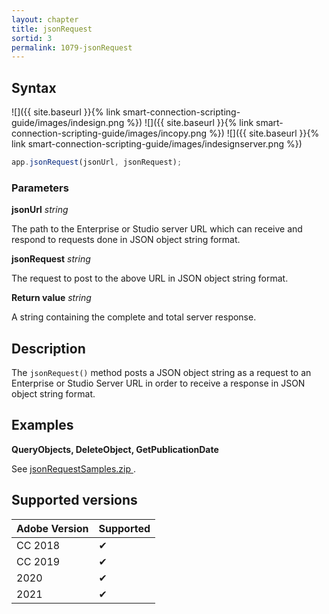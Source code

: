 ```yaml
---
layout: chapter
title: jsonRequest
sortid: 3
permalink: 1079-jsonRequest
---
```

## Syntax

![]({{ site.baseurl }}{% link smart-connection-scripting-guide/images/indesign.png %}) ![]({{ site.baseurl }}{% link smart-connection-scripting-guide/images/incopy.png %}) ![]({{ site.baseurl }}{% link smart-connection-scripting-guide/images/indesignserver.png %})
```javascript
app.jsonRequest(jsonUrl, jsonRequest);
```

### Parameters

**jsonUrl** *string*

The path to the Enterprise or Studio server URL which can receive and respond to requests done in JSON object string format.

**jsonRequest** *string*

The request to post to the above URL in JSON object string format.

**Return value** *string*

A string containing the complete and total server response.

## Description

The `jsonRequest()` method posts a JSON object string as a request to an Enterprise or Studio Server URL in order to receive a response in JSON object string format.

## Examples

**QueryObjects, DeleteObject, GetPublicationDate**

See <a href="https://request-download.woodwing.com/v1/?path=enterprise/StudioForInDesignAndInCopy/SampleScripts/jsonRequest-samples.zip"> jsonRequestSamples.zip </a>.

## Supported versions

| Adobe Version | Supported |
|---------------|-----------|
| CC 2018       | ✔         |
| CC 2019       | ✔         |
| 2020          | ✔         |
| 2021          | ✔         |
